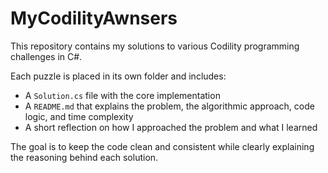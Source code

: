 # MyCodilityAwnsers

This repository contains my solutions to various Codility programming challenges in C#.

Each puzzle is placed in its own folder and includes:

- A `Solution.cs` file with the core implementation
- A `README.md` that explains the problem, the algorithmic approach, code logic, and time complexity
- A short reflection on how I approached the problem and what I learned

The goal is to keep the code clean and consistent while clearly explaining the reasoning behind each solution.

